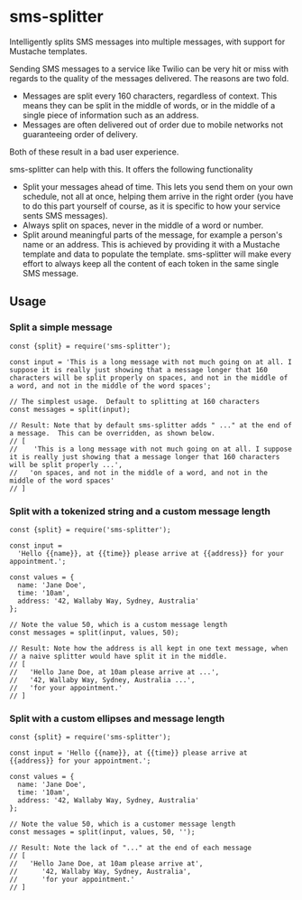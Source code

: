 # sms-splitter
Intelligently splits SMS messages into multiple messages, with support for Mustache templates.

Sending SMS messages to a service like Twilio can be very hit or miss with regards to the quality of the messages delivered. The reasons are two fold. 

- Messages are split every 160 characters, regardless of context.  This means they can be split in the middle of words, or in the middle of a single piece of information such as an address.
- Messages are often delivered out of order due to mobile networks not guaranteeing order of delivery.

Both of these result in a bad user experience. 

sms-splitter can help with this.  It offers the following functionality

- Split your messages ahead of time.  This lets you send them on your own schedule, not all at once, helping them arrive in the right order (you have to do this part yourself of course, as it is specific to how your service sents SMS messages).
- Always split on spaces, never in the middle of a word or number.
- Split around meaningful parts of the message, for example a person's name or an address.  This is achieved by providing it with a Mustache template and data to populate the template.  sms-splitter will make every effort to always keep all the content of each token in the same single SMS message.

## Usage

### Split a simple message
```
const {split} = require('sms-splitter');

const input = 'This is a long message with not much going on at all. I suppose it is really just showing that a message longer that 160 characters will be split properly on spaces, and not in the middle of a word, and not in the middle of the word spaces';

// The simplest usage.  Default to splitting at 160 characters
const messages = split(input);

// Result: Note that by default sms-splitter adds " ..." at the end of a message.  This can be overridden, as shown below.
// [
//    'This is a long message with not much going on at all. I suppose it is really just showing that a message longer that 160 characters will be split properly ...',
//   'on spaces, and not in the middle of a word, and not in the middle of the word spaces'
// ]
```

### Split with a tokenized string and a custom message length
```
const {split} = require('sms-splitter');

const input = 
  'Hello {{name}}, at {{time}} please arrive at {{address}} for your appointment.';

const values = {
  name: 'Jane Doe',
  time: '10am',
  address: '42, Wallaby Way, Sydney, Australia'
};

// Note the value 50, which is a custom message length
const messages = split(input, values, 50);

// Result: Note how the address is all kept in one text message, when 
// a naive splitter would have split it in the middle.
// [
//   'Hello Jane Doe, at 10am please arrive at ...',
//   '42, Wallaby Way, Sydney, Australia ...',
//   'for your appointment.'
// ]
```

### Split with a custom ellipses and message length
```
const {split} = require('sms-splitter');

const input = 'Hello {{name}}, at {{time}} please arrive at {{address}} for your appointment.';

const values = {
  name: 'Jane Doe',
  time: '10am',
  address: '42, Wallaby Way, Sydney, Australia'
};

// Note the value 50, which is a customer message length
const messages = split(input, values, 50, '');

// Result: Note the lack of "..." at the end of each message
// [
//   'Hello Jane Doe, at 10am please arrive at',
//      '42, Wallaby Way, Sydney, Australia',
//      'for your appointment.'
// ]
```

